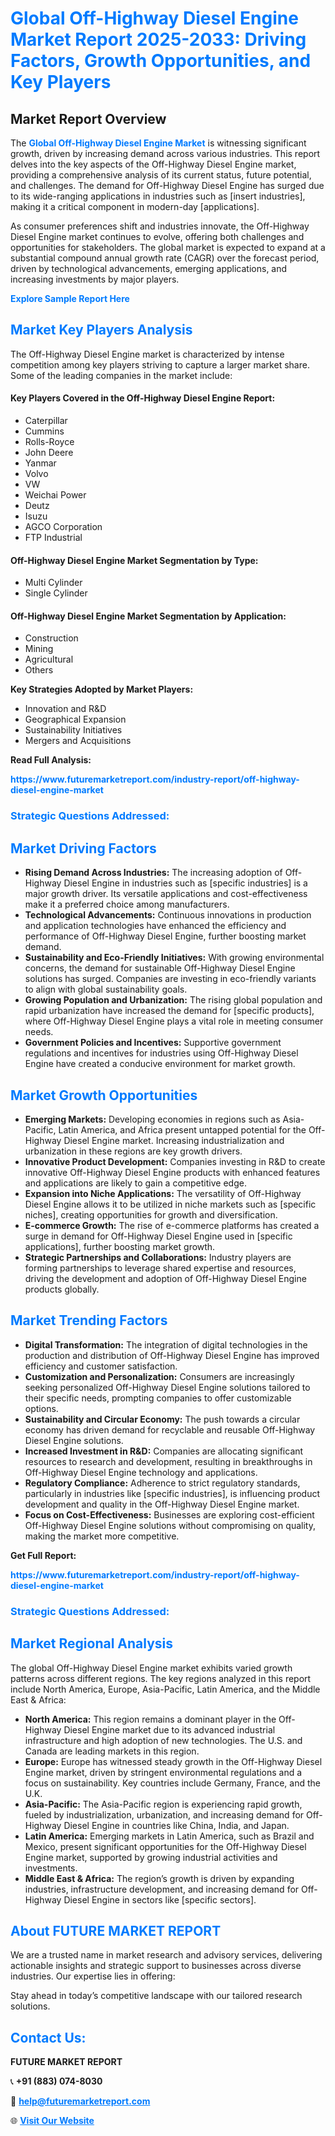 <h1 style="color: #007BFF;">Global Off-Highway Diesel Engine Market Report 2025-2033: Driving Factors, Growth Opportunities, and Key Players</h1>

<section id="overview">
<h2>Market Report Overview</h2>
<p>The <a href="https://www.futuremarketreport.com/industry-report/off-highway-diesel-engine-market" style="color: #007BFF; text-decoration: none;"><strong>Global Off-Highway Diesel Engine Market</strong></a> is witnessing significant growth, driven by increasing demand across various industries. This report delves into the key aspects of the Off-Highway Diesel Engine market, providing a comprehensive analysis of its current status, future potential, and challenges. The demand for Off-Highway Diesel Engine has surged due to its wide-ranging applications in industries such as [insert industries], making it a critical component in modern-day [applications].</p>
<p>As consumer preferences shift and industries innovate, the Off-Highway Diesel Engine market continues to evolve, offering both challenges and opportunities for stakeholders. The global market is expected to expand at a substantial compound annual growth rate (CAGR) over the forecast period, driven by technological advancements, emerging applications, and increasing investments by major players.</p>
</section>

<section id="overview">
<p><a href="https://www.futuremarketreport.com/request-sample/reportId=26792" style="color: #007BFF; text-decoration: none;"><strong>Explore Sample Report Here</strong></a></p>
</section>

<section id="key-players">
<h2 style="color: #007BFF;">Market Key Players Analysis</h2>
<p>The Off-Highway Diesel Engine market is characterized by intense competition among key players striving to capture a larger market share. Some of the leading companies in the market include:</p>
<h4>Key Players Covered in the Off-Highway Diesel Engine Report:</h4>
<ul><li>Caterpillar</li><li>Cummins</li><li>Rolls-Royce</li><li>John Deere</li><li>Yanmar</li><li>Volvo</li><li>VW</li><li>Weichai Power</li><li>Deutz</li><li>Isuzu</li><li>AGCO Corporation</li><li>FTP Industrial</li></ul>
<h4>Off-Highway Diesel Engine Market Segmentation by Type:</h4>
<ul><li>Multi Cylinder</li><li>Single Cylinder</li></ul>

<h4>Off-Highway Diesel Engine Market Segmentation by Application:</h4>
<ul><li>Construction</li><li>Mining</li><li>Agricultural</li><li>Others</li></ul>
<p><strong>Key Strategies Adopted by Market Players:</strong></p>
<ul>
<li>Innovation and R&D</li>
<li>Geographical Expansion</li>
<li>Sustainability Initiatives</li>
<li>Mergers and Acquisitions</li>
</ul>
</section>

<section>
<p><strong>Read Full Analysis: </strong></p><a href="https://www.futuremarketreport.com/industry-report/off-highway-diesel-engine-market" style="color: #007BFF; text-decoration: none;"><strong>https://www.futuremarketreport.com/industry-report/off-highway-diesel-engine-market</strong></a>
<h3 style="color: #007BFF;">Strategic Questions Addressed:</h3>
</section>

<section id="driving-factors">
<h2 style="color: #007BFF;">Market Driving Factors</h2>
<ul>
<li><strong>Rising Demand Across Industries:</strong> The increasing adoption of Off-Highway Diesel Engine in industries such as [specific industries] is a major growth driver. Its versatile applications and cost-effectiveness make it a preferred choice among manufacturers.</li>
<li><strong>Technological Advancements:</strong> Continuous innovations in production and application technologies have enhanced the efficiency and performance of Off-Highway Diesel Engine, further boosting market demand.</li>
<li><strong>Sustainability and Eco-Friendly Initiatives:</strong> With growing environmental concerns, the demand for sustainable Off-Highway Diesel Engine solutions has surged. Companies are investing in eco-friendly variants to align with global sustainability goals.</li>
<li><strong>Growing Population and Urbanization:</strong> The rising global population and rapid urbanization have increased the demand for [specific products], where Off-Highway Diesel Engine plays a vital role in meeting consumer needs.</li>
<li><strong>Government Policies and Incentives:</strong> Supportive government regulations and incentives for industries using Off-Highway Diesel Engine have created a conducive environment for market growth.</li>
</ul>
</section>

<section id="growth-opportunities">
<h2 style="color: #007BFF;">Market Growth Opportunities</h2>
<ul>
<li><strong>Emerging Markets:</strong> Developing economies in regions such as Asia-Pacific, Latin America, and Africa present untapped potential for the Off-Highway Diesel Engine market. Increasing industrialization and urbanization in these regions are key growth drivers.</li>
<li><strong>Innovative Product Development:</strong> Companies investing in R&D to create innovative Off-Highway Diesel Engine products with enhanced features and applications are likely to gain a competitive edge.</li>
<li><strong>Expansion into Niche Applications:</strong> The versatility of Off-Highway Diesel Engine allows it to be utilized in niche markets such as [specific niches], creating opportunities for growth and diversification.</li>
<li><strong>E-commerce Growth:</strong> The rise of e-commerce platforms has created a surge in demand for Off-Highway Diesel Engine used in [specific applications], further boosting market growth.</li>
<li><strong>Strategic Partnerships and Collaborations:</strong> Industry players are forming partnerships to leverage shared expertise and resources, driving the development and adoption of Off-Highway Diesel Engine products globally.</li>
</ul>
</section>

<section id="trending-factors">
<h2 style="color: #007BFF;">Market Trending Factors</h2>
<ul>
<li><strong>Digital Transformation:</strong> The integration of digital technologies in the production and distribution of Off-Highway Diesel Engine has improved efficiency and customer satisfaction.</li>
<li><strong>Customization and Personalization:</strong> Consumers are increasingly seeking personalized Off-Highway Diesel Engine solutions tailored to their specific needs, prompting companies to offer customizable options.</li>
<li><strong>Sustainability and Circular Economy:</strong> The push towards a circular economy has driven demand for recyclable and reusable Off-Highway Diesel Engine solutions.</li>
<li><strong>Increased Investment in R&D:</strong> Companies are allocating significant resources to research and development, resulting in breakthroughs in Off-Highway Diesel Engine technology and applications.</li>
<li><strong>Regulatory Compliance:</strong> Adherence to strict regulatory standards, particularly in industries like [specific industries], is influencing product development and quality in the Off-Highway Diesel Engine market.</li>
<li><strong>Focus on Cost-Effectiveness:</strong> Businesses are exploring cost-efficient Off-Highway Diesel Engine solutions without compromising on quality, making the market more competitive.</li>
</ul>
</section>

<section>
<p><strong>Get Full Report: </strong></p><a href="https://www.futuremarketreport.com/industry-report/off-highway-diesel-engine-market" style="color: #007BFF; text-decoration: none;"><strong>https://www.futuremarketreport.com/industry-report/off-highway-diesel-engine-market</strong></a>
<h3 style="color: #007BFF;">Strategic Questions Addressed:</h3>
</section>


<section id="regional-analysis">
<h2 style="color: #007BFF;">Market Regional Analysis</h2>
<p>The global Off-Highway Diesel Engine market exhibits varied growth patterns across different regions. The key regions analyzed in this report include North America, Europe, Asia-Pacific, Latin America, and the Middle East & Africa:</p>
<ul>
<li><strong>North America:</strong> This region remains a dominant player in the Off-Highway Diesel Engine market due to its advanced industrial infrastructure and high adoption of new technologies. The U.S. and Canada are leading markets in this region.</li>
<li><strong>Europe:</strong> Europe has witnessed steady growth in the Off-Highway Diesel Engine market, driven by stringent environmental regulations and a focus on sustainability. Key countries include Germany, France, and the U.K.</li>
<li><strong>Asia-Pacific:</strong> The Asia-Pacific region is experiencing rapid growth, fueled by industrialization, urbanization, and increasing demand for Off-Highway Diesel Engine in countries like China, India, and Japan.</li>
<li><strong>Latin America:</strong> Emerging markets in Latin America, such as Brazil and Mexico, present significant opportunities for the Off-Highway Diesel Engine market, supported by growing industrial activities and investments.</li>
<li><strong>Middle East & Africa:</strong> The region’s growth is driven by expanding industries, infrastructure development, and increasing demand for Off-Highway Diesel Engine in sectors like [specific sectors].</li>
</ul>
</section>

<footer>
<h2 style="color: #007BFF;">About FUTURE MARKET REPORT</h2>
<p>We are a trusted name in market research and advisory services, delivering actionable insights and strategic support to businesses across diverse industries. Our expertise lies in offering:</p>

<p>Stay ahead in today’s competitive landscape with our tailored research solutions.</p>

<h2 style="color: #007BFF;">Contact Us:</h2>
<p><strong>FUTURE MARKET REPORT</strong></p>
<p>📞 <strong>+91 (883) 074-8030</strong></p>
<p>📧 <strong><a href="mailto:help@futuremarketreport.com" style="color: #007BFF;">help@futuremarketreport.com</a></strong></p>
<p>🌐 <strong><a href="https://www.futuremarketreport.com/" style="color: #007BFF;">Visit Our Website</a></strong></p>
</footer>